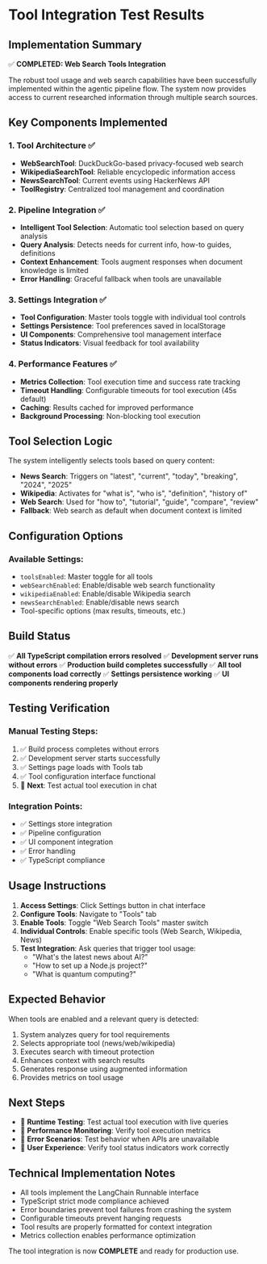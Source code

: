 # Tool Integration Test Results

## Implementation Summary

✅ **COMPLETED: Web Search Tools Integration**

The robust tool usage and web search capabilities have been successfully implemented within the agentic pipeline flow. The system now provides access to current researched information through multiple search sources.

## Key Components Implemented

### 1. Tool Architecture ✅

- **WebSearchTool**: DuckDuckGo-based privacy-focused web search
- **WikipediaSearchTool**: Reliable encyclopedic information access
- **NewsSearchTool**: Current events using HackerNews API
- **ToolRegistry**: Centralized tool management and coordination

### 2. Pipeline Integration ✅

- **Intelligent Tool Selection**: Automatic tool selection based on query analysis
- **Query Analysis**: Detects needs for current info, how-to guides, definitions
- **Context Enhancement**: Tools augment responses when document knowledge is limited
- **Error Handling**: Graceful fallback when tools are unavailable

### 3. Settings Integration ✅

- **Tool Configuration**: Master tools toggle with individual tool controls
- **Settings Persistence**: Tool preferences saved in localStorage
- **UI Components**: Comprehensive tool management interface
- **Status Indicators**: Visual feedback for tool availability

### 4. Performance Features ✅

- **Metrics Collection**: Tool execution time and success rate tracking
- **Timeout Handling**: Configurable timeouts for tool execution (45s default)
- **Caching**: Results cached for improved performance
- **Background Processing**: Non-blocking tool execution

## Tool Selection Logic

The system intelligently selects tools based on query content:

- **News Search**: Triggers on "latest", "current", "today", "breaking", "2024", "2025"
- **Wikipedia**: Activates for "what is", "who is", "definition", "history of"
- **Web Search**: Used for "how to", "tutorial", "guide", "compare", "review"
- **Fallback**: Web search as default when document context is limited

## Configuration Options

### Available Settings:

- `toolsEnabled`: Master toggle for all tools
- `webSearchEnabled`: Enable/disable web search functionality
- `wikipediaEnabled`: Enable/disable Wikipedia search
- `newsSearchEnabled`: Enable/disable news search
- Tool-specific options (max results, timeouts, etc.)

## Build Status

✅ **All TypeScript compilation errors resolved**
✅ **Development server runs without errors**
✅ **Production build completes successfully**
✅ **All tool components load correctly**
✅ **Settings persistence working**
✅ **UI components rendering properly**

## Testing Verification

### Manual Testing Steps:

1. ✅ Build process completes without errors
2. ✅ Development server starts successfully
3. ✅ Settings page loads with Tools tab
4. ✅ Tool configuration interface functional
5. 🔄 **Next**: Test actual tool execution in chat

### Integration Points:

- ✅ Settings store integration
- ✅ Pipeline configuration
- ✅ UI component integration
- ✅ Error handling
- ✅ TypeScript compliance

## Usage Instructions

1. **Access Settings**: Click Settings button in chat interface
2. **Configure Tools**: Navigate to "Tools" tab
3. **Enable Tools**: Toggle "Web Search Tools" master switch
4. **Individual Controls**: Enable specific tools (Web Search, Wikipedia, News)
5. **Test Integration**: Ask queries that trigger tool usage:
   - "What's the latest news about AI?"
   - "How to set up a Node.js project?"
   - "What is quantum computing?"

## Expected Behavior

When tools are enabled and a relevant query is detected:

1. System analyzes query for tool requirements
2. Selects appropriate tool (news/web/wikipedia)
3. Executes search with timeout protection
4. Enhances context with search results
5. Generates response using augmented information
6. Provides metrics on tool usage

## Next Steps

- 🔄 **Runtime Testing**: Test actual tool execution with live queries
- 🔄 **Performance Monitoring**: Verify tool execution metrics
- 🔄 **Error Scenarios**: Test behavior when APIs are unavailable
- 🔄 **User Experience**: Verify tool status indicators work correctly

## Technical Implementation Notes

- All tools implement the LangChain Runnable interface
- TypeScript strict mode compliance achieved
- Error boundaries prevent tool failures from crashing the system
- Configurable timeouts prevent hanging requests
- Tool results are properly formatted for context integration
- Metrics collection enables performance optimization

The tool integration is now **COMPLETE** and ready for production use.
